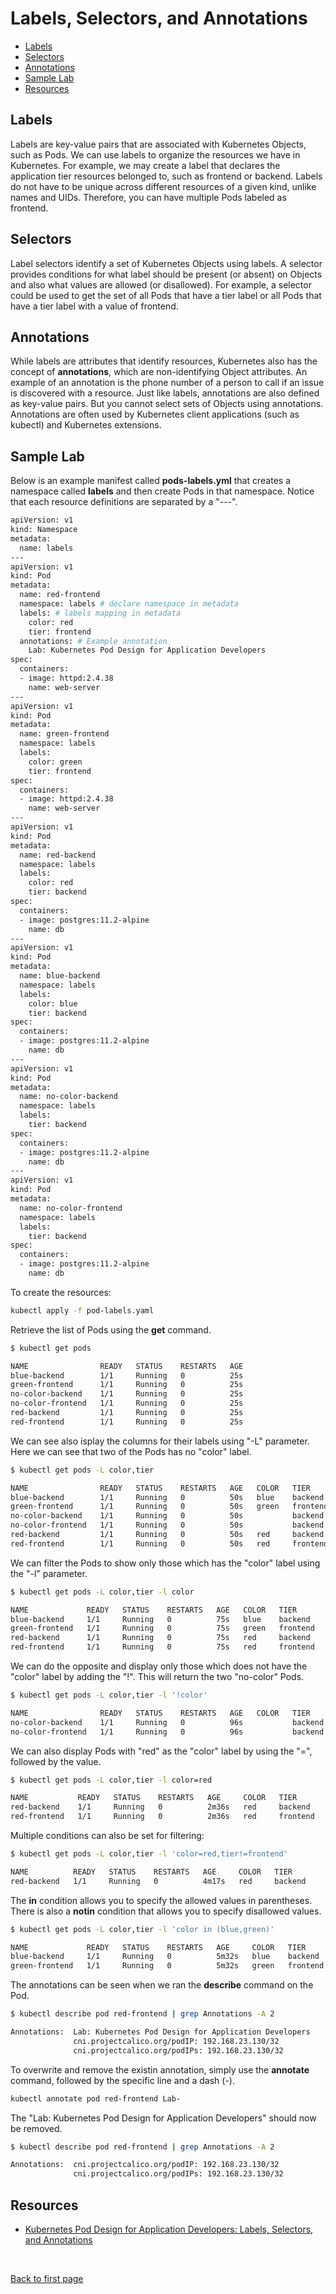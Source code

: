 
# Labels, Selectors, and Annotations

- [Labels](#labels)
- [Selectors](#selectors)
- [Annotations](#annotations)
- [Sample Lab](#sample-lab)
- [Resources](#resources)


## Labels 

Labels are key-value pairs that are associated with Kubernetes Objects, such as Pods. We can use labels to organize the resources we have in Kubernetes. For example, we may create a label that declares the application tier resources belonged to, such as frontend or backend. Labels do not have to be unique across different resources of a given kind, unlike names and UIDs. Therefore, you can have multiple Pods labeled as frontend.

## Selectors 

Label selectors identify a set of Kubernetes Objects using labels. A selector provides conditions for what label should be present (or absent) on Objects and also what values are allowed (or disallowed). For example, a selector could be used to get the set of all Pods that have a tier label or all Pods that have a tier label with a value of frontend.

## Annotations 

While labels are attributes that identify resources, Kubernetes also has the concept of **annotations**, which are non-identifying Object attributes. An example of an annotation is the phone number of a person to call if an issue is discovered with a resource. Just like labels, annotations are also defined as key-value pairs. But you cannot select sets of Objects using annotations. Annotations are often used by Kubernetes client applications (such as kubectl) and Kubernetes extensions.

## Sample Lab

Below is an example manifest called **pods-labels.yml** that creates a namespace called **labels** and then create Pods in that namespace. Notice that each resource definitions are separated by a "---".

```bash
apiVersion: v1
kind: Namespace
metadata:
  name: labels 
---
apiVersion: v1
kind: Pod
metadata:
  name: red-frontend
  namespace: labels # declare namespace in metadata 
  labels: # labels mapping in metadata
    color: red
    tier: frontend
  annotations: # Example annotation
    Lab: Kubernetes Pod Design for Application Developers
spec:
  containers:
  - image: httpd:2.4.38
    name: web-server
---
apiVersion: v1
kind: Pod
metadata:
  name: green-frontend
  namespace: labels
  labels:
    color: green
    tier: frontend
spec:
  containers:
  - image: httpd:2.4.38
    name: web-server
---
apiVersion: v1
kind: Pod
metadata:
  name: red-backend
  namespace: labels
  labels:
    color: red
    tier: backend
spec:
  containers:
  - image: postgres:11.2-alpine
    name: db
---
apiVersion: v1
kind: Pod
metadata:
  name: blue-backend
  namespace: labels
  labels:
    color: blue
    tier: backend
spec:
  containers:
  - image: postgres:11.2-alpine
    name: db
---
apiVersion: v1
kind: Pod
metadata:
  name: no-color-backend
  namespace: labels
  labels:
    tier: backend
spec:
  containers:
  - image: postgres:11.2-alpine
    name: db
---
apiVersion: v1
kind: Pod
metadata:
  name: no-color-frontend
  namespace: labels
  labels:
    tier: backend
spec:
  containers:
  - image: postgres:11.2-alpine
    name: db
```

To create the resources: 
```bash 
kubectl apply -f pod-labels.yaml
```

Retrieve the list of Pods using the **get** command.

```bash
$ kubectl get pods

NAME                READY   STATUS    RESTARTS   AGE
blue-backend        1/1     Running   0          25s
green-frontend      1/1     Running   0          25s
no-color-backend    1/1     Running   0          25s
no-color-frontend   1/1     Running   0          25s
red-backend         1/1     Running   0          25s
red-frontend        1/1     Running   0          25s
```

We can see also isplay the columns for their labels using "-L" parameter. Here we can see that two of the Pods has no "color" label.

```bash
$ kubectl get pods -L color,tier

NAME                READY   STATUS    RESTARTS   AGE   COLOR   TIER
blue-backend        1/1     Running   0          50s   blue    backend
green-frontend      1/1     Running   0          50s   green   frontend
no-color-backend    1/1     Running   0          50s           backend
no-color-frontend   1/1     Running   0          50s           backend
red-backend         1/1     Running   0          50s   red     backend
red-frontend        1/1     Running   0          50s   red     frontend
```

We can filter the Pods to show only those which has the "color" label using the "-l" parameter. 

```bash
$ kubectl get pods -L color,tier -l color 

NAME             READY   STATUS    RESTARTS   AGE   COLOR   TIER
blue-backend     1/1     Running   0          75s   blue    backend
green-frontend   1/1     Running   0          75s   green   frontend
red-backend      1/1     Running   0          75s   red     backend
red-frontend     1/1     Running   0          75s   red     frontend
```

We can do the opposite and display only those which does not have the "color" label by adding the "!". This will return the two "no-color" Pods.

```bash
$ kubectl get pods -L color,tier -l '!color'

NAME                READY   STATUS    RESTARTS   AGE   COLOR   TIER
no-color-backend    1/1     Running   0          96s           backend
no-color-frontend   1/1     Running   0          96s           backend
```

We can also display Pods with "red" as the "color" label by using the "=", followed by the value.

```bash
$ kubectl get pods -L color,tier -l color=red

NAME           READY   STATUS    RESTARTS   AGE     COLOR   TIER
red-backend    1/1     Running   0          2m36s   red     backend
red-frontend   1/1     Running   0          2m36s   red     frontend
```

Multiple conditions can also be set for filtering:

```bash
$ kubectl get pods -L color,tier -l 'color=red,tier!=frontend'

NAME          READY   STATUS    RESTARTS   AGE     COLOR   TIER
red-backend   1/1     Running   0          4m17s   red     backend
```

The **in** condition allows you to specify the allowed values in parentheses. There is also a **notin** condition that allows you to specify disallowed values.

```bash
$ kubectl get pods -L color,tier -l 'color in (blue,green)'

NAME             READY   STATUS    RESTARTS   AGE     COLOR   TIER
blue-backend     1/1     Running   0          5m32s   blue    backend
green-frontend   1/1     Running   0          5m32s   green   frontend 
```

The annotations can be seen when we ran the **describe** command on the Pod.

```bash
$ kubectl describe pod red-frontend | grep Annotations -A 2

Annotations:  Lab: Kubernetes Pod Design for Application Developers
              cni.projectcalico.org/podIP: 192.168.23.130/32
              cni.projectcalico.org/podIPs: 192.168.23.130/32
```

To overwrite and remove the existin annotation, simply use the **annotate** command, followed by the specific line and a dash (-).

```bash
kubectl annotate pod red-frontend Lab-
```

The "Lab: Kubernetes Pod Design for Application Developers" should now be removed.

```bash
$ kubectl describe pod red-frontend | grep Annotations -A 2

Annotations:  cni.projectcalico.org/podIP: 192.168.23.130/32
              cni.projectcalico.org/podIPs: 192.168.23.130/32
```

## Resources 

- [Kubernetes Pod Design for Application Developers: Labels, Selectors, and Annotations](https://cloudacademy.com/lab/kubernetes-pod-design-application-developers-labels-selectors-and-annotations/?context_id=888&context_resource=lp)



<br>

[Back to first page](../../README.md#kubernetes)
